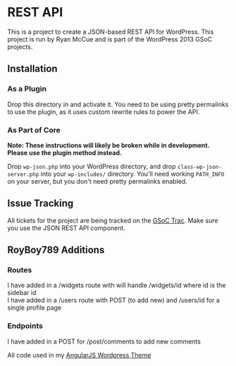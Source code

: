 # REST API
This is a project to create a JSON-based REST API for WordPress. This project is
run by Ryan McCue and is part of the WordPress 2013 GSoC projects.


## Installation
### As a Plugin
Drop this directory in and activate it. You need to be using pretty permalinks
to use the plugin, as it uses custom rewrite rules to power the API.

### As Part of Core
**Note: These instructions will likely be broken while in development. Please
use the plugin method instead.**

Drop `wp-json.php` into your WordPress directory, and drop
`class-wp-json-server.php` into your `wp-includes/` directory. You'll need
working `PATH_INFO` on your server, but you don't need pretty permalinks
enabled.


## Issue Tracking
All tickets for the project are being tracked on the [GSoC Trac][]. Make sure
you use the JSON REST API component.

[GSoC Trac]: https://gsoc.trac.wordpress.org/query?component=JSON+REST+API

## RoyBoy789 Additions

### Routes
I have added in a /widgets route with will handle /widgets/id where id is the sidebar id  
I have added in a /users route with POST (to add new) and /users/id for a single profile page   
   
### Endpoints
I have added in a POST for /post/comments to add new comments  

All code used in my [AngularJS Wordpress Theme](http://www.roysivan.com/angular-wordpress-theme)

